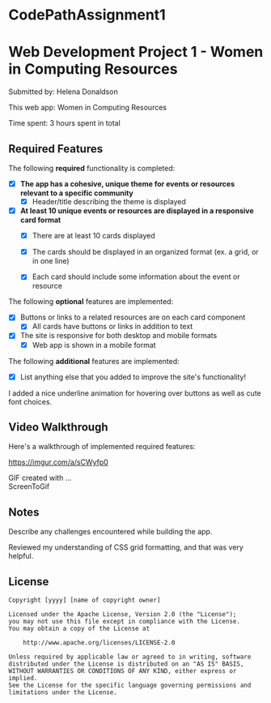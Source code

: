 # CodePathAssignment1

# Web Development Project 1 - Women in Computing Resources

Submitted by: Helena Donaldson

This web app: Women in Computing Resources

Time spent: 3 hours spent in total

## Required Features

The following **required** functionality is completed:

- [X] **The app has a cohesive, unique theme for events or resources relevant to a specific community**
  - [X] Header/title describing the theme is displayed
- [X] **At least 10 unique events or resources are displayed in a responsive card format**
  - [X] There are at least 10 cards displayed 
  - [X] The cards should be displayed in an organized format (ex. a grid, or in one line)
  - [X] Each card should include some information about the event or resource


The following **optional** features are implemented:

- [X] Buttons or links to a related resources are on each card component
  - [X] All cards have buttons or links in addition to text
- [X] The site is responsive for both desktop and mobile formats
  - [X] Web app is shown in a mobile format

The following **additional** features are implemented:

* [X] List anything else that you added to improve the site's functionality!

I added a nice underline animation for hovering over buttons as well as cute font choices.

## Video Walkthrough

Here's a walkthrough of implemented required features:

https://imgur.com/a/sCWyfp0

<!-- Replace this with whatever GIF tool you used! -->
GIF created with ...  
ScreenToGif

## Notes

Describe any challenges encountered while building the app.

Reviewed my understanding of CSS grid formatting, and that was very helpful.

## License

    Copyright [yyyy] [name of copyright owner]

    Licensed under the Apache License, Version 2.0 (the "License");
    you may not use this file except in compliance with the License.
    You may obtain a copy of the License at

        http://www.apache.org/licenses/LICENSE-2.0

    Unless required by applicable law or agreed to in writing, software
    distributed under the License is distributed on an "AS IS" BASIS,
    WITHOUT WARRANTIES OR CONDITIONS OF ANY KIND, either express or implied.
    See the License for the specific language governing permissions and
    limitations under the License.
